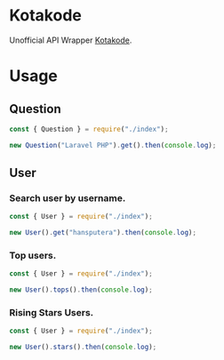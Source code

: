 # Kotakode

Unofficial API Wrapper [Kotakode](https://kotakode.com).

# Usage

## Question
```js
const { Question } = require("./index");

new Question("Laravel PHP").get().then(console.log);
```

## User

### Search user by username.
```js
const { User } = require("./index");

new User().get("hansputera").then(console.log);
```

### Top users.
```js
const { User } = require("./index");

new User().tops().then(console.log);
```

### Rising Stars Users.
```js
const { User } = require("./index");

new User().stars().then(console.log);
```